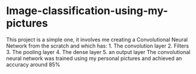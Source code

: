# Image-classification-using-my-pictures

This project is a simple one, it involves me creating a Convolutional Neural Network from the scratch and which has:
    1. The convolution layer
    2. Filters
    3. The pooling layer
    4. The dense layer
    5. an output layer
The convolutional neural network was trained using my personal pictures and achieved an accuracy around 85%
